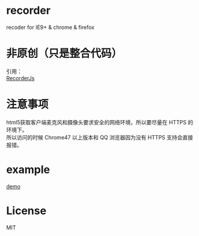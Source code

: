 # recorder
recoder for IE9+ &amp; chrome &amp; firefox

# 非原创（只是整合代码）
引用：  
[RecorderJs](https://github.com/mattdiamond/Recorderjs)

# 注意事项
html5获取客户端麦克风和摄像头要求安全的网络环境，所以要尽量在 HTTPS 的环境下。  
所以访问的时候 Chrome47 以上版本和 QQ 浏览器因为没有 HTTPS 支持会直接报错。

# example
[demo](https://martin-bai.github.io/recorder/example/index.html)

# License
MIT